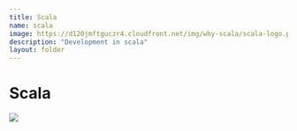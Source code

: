 ```yaml
---
title: Scala
name: scala
image: https://d120jmftguczr4.cloudfront.net/img/why-scala/scala-logo.png
description: "Development in scala"
layout: folder
---
```


# Scala

![](https://d120jmftguczr4.cloudfront.net/img/why-scala/scala-logo.png)